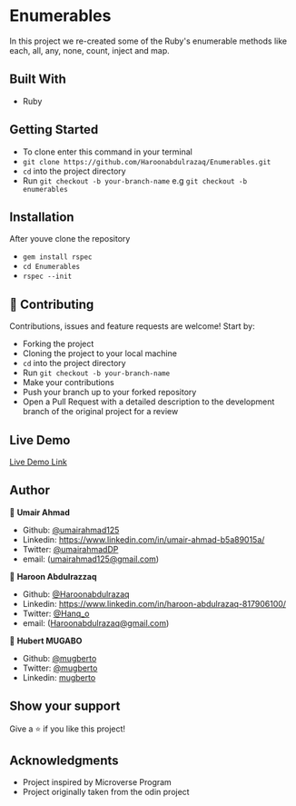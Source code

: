 # Enumerables
In this project we re-created some of the Ruby's enumerable methods like each, all, any, none, count, inject and map. 
## Built With

- Ruby
## Getting Started

- To clone enter this command in your terminal 
- `git clone https://github.com/Haroonabdulrazaq/Enumerables.git`
- `cd` into the project directory
- Run `git checkout -b your-branch-name` e.g `git checkout -b enumerables`

## Installation
After youve clone the repository
- <code>gem install rspec</code>
- <code>cd Enumerables</code>
- <code>rspec --init</code>

## 🤝 Contributing

Contributions, issues and feature requests are welcome! Start by:

- Forking the project
- Cloning the project to your local machine 
- `cd` into the project directory 
- Run `git checkout -b your-branch-name`
- Make your contributions
- Push your branch up to your forked repository
- Open a Pull Request with a detailed description to the development branch of the original project for a review

## Live Demo

[Live Demo Link](https://repl.it/@UmairAhmad125/FrivolousMotionlessAbstracttype#main.rb)


## Author

👤 **Umair Ahmad**

- Github: [@umairahmad125](https://github.com/UmairAhmad125)
- Linkedin: https://www.linkedin.com/in/umair-ahmad-b5a89015a/
- Twitter: [@umairahmadDP](https://twitter.com/umairahmadDP)
- email: (umairahmad125@gmail.com)

👤 **Haroon Abdulrazzaq**

- Github: [@Haroonabdulrazaq](https://github.com/Haroonabdulrazaq)
- Linkedin: https://www.linkedin.com/in/haroon-abdulrazaq-817906100/ 
- Twitter: [@Hanq_o](https://twitter.com/Hanq_o)
- email: (Haroonabdulrazaq@gmail.com)

👤 **Hubert MUGABO**

- Github: [@mugberto](https://github.com/mugberto)
- Twitter: [@mugberto](https://twitter.com/mugberto)
- Linkedin: [mugberto](https://www.linkedin.com/in/hubert-mugabo-23144b6a/)

## Show your support

Give a ⭐️ if you like this project!

## Acknowledgments

- Project inspired by Microverse Program
- Project originally taken from the odin project
